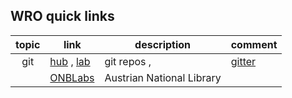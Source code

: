 ## WRO quick links

| topic         | link                      | description                       | comment                       |
|:-------:      |-------                    | -----                             | -----                         |
| git       | [hub][github] , [lab][gitlab] | git repos , | [gitter][gitter]
|           | [ONBLabs][ONBLabs] | Austrian National Library 


[github]: https://github.com
[gitlab]: https://gitlab.com
[gitter]: https://gitter.im
[ONBLabs]: https://labs.onb.ac.at

